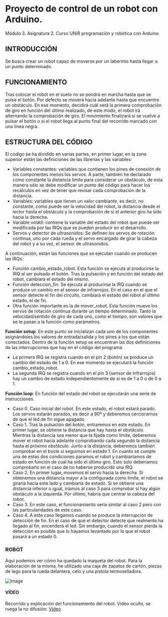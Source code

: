 # Proyecto de control de un robot con Arduino.
Módulo 3. Asignatura 2. Curso UNIR programación y robótica con Arduino.

## INTRODUCCIÓN
Se busca crear un robot capaz de moverse por un laberinto hasta llegar a un punto determinado. 

## FUNCIONAMIENTO
Tras colocar el robot en el suelo no se pondrá en marcha hasta que se pulse el botón. Por defecto se moverá hacia adelante hasta que encuentre un obstáculo. En ese momento, decidirá cuál será la primera comprobación de giro en función del último realizado, de este modo, el robot irá alternando la comprobación de giro. El movimiento finalizará si se vuelve a pulsar el botón o si el robot llega al punto final del recorrido marcado con una línea negra. 

## ESTRUCTURA DEL CÓDIGO
El código se ha dividido en varias partes, en primer lugar, en la zona superior están las definiciones de las librerías y las variables: 
-	Variables constantes: variables que contienen los pines de conexión de los componentes menos los servos. A parte, también he declarado como constante la distancia límite para considerar un obstáculo, de esta manera sólo se debe modificar un punto del código para hacer los recálculos en vez de tener que revisar cada comprobación de la distancia. 
-	Variables: variables que tienen un valor cambiante, es decir, no constante, como puede ser la velocidad del robot, la distancia desde el lector hasta el obstáculo y la comprobación de si el anterior giro ha sido hacia la derecha. 
-	Variable volátil: contiene la variable del estado del robot que puede ser modificada por las IRQs que se pueden producir en el desarrollo. 
-	Servos y detector de ultrasonidos: Se definen los servos de rotación continua, uno por cada rueda y el servo encargado de girar la cabeza del robot y a su vez, el sensor de ultrasonidos. 

A continuación, están las funciones que se ejecutan cuando se producen las IRQs:
-	Función cambio_estado_robot. Esta función se ejecuta al producirse la IRQ al ser pulsado el botón. Tras la pulsación y en función del estado del robot, cambiará el estado del mismo. 
- Función deteccion_fin. Se ejecuta al producirse la IRQ cuando se produce un cambio en el sensor de infrarrojos. En el caso en el que el sensor detecte el fin del circuito, cambiará el estado del robot al último estado, el de fin. 
- Otra función importante es la de mover_robot. Esta función mueve los servos de rotación continua durante un tiempo determinado. Tanto la velocidad/sentido de giro de cada uno, como el tiempo, son valores que se le pasan a la función como parámetros. 

**Función setup**:
En este punto se inicializan cada uno de los componentes asignándoles los valores de entrada/salida y los pines a los que están conectados. 
Dentro de la función setup se encuentran las dos definiciones de las interrupciones que hay en el código del programa. 
-	La primera IRQ se registra cuando en el pin 2 (botón) se produce un cambio del estado de 1 a 0. En ese momento se ejecutará la función cambio_estado_robot. 
-	La segunda IRQ se registra cuando en el pin 3 (sensor de infrarrojos) hay un cambio de estado independientemente de si es de 1 a 0 o de 0 a 1.

**Función loop**:
En función del estado del robot se ejecutarán una serie de instrucciones.
-	Caso 0. Caso inicial del robot. En este estado, el robot estará parado. Los servos estarán parados, es decir a 90º y deberemos cerciorarnos de que el led de fin sigue apagado. 
- Caso 1. Tras la pulsación del botón, entraremos en este estado. En primer lugar, se obtiene la distancia que hay hasta el obstáculo. Mientras la distancia sea menor que la fijada como límite, deberemos mover el robot hacia adelante comprobando cada segundo la distancia hasta el próximo obstáculo. Junto a la distancia, deberemos también comprobar en el bucle si seguimos en estado 1. 
En cuanto se cumple una de estas dos condiciones paramos el robot y cambiaríamos de estado en función de cuál ha sido el último giro. Esto solo deberíamos comprobarlo en el caso de no haberse producido una IRQ. 
-	Caso 2. En primer lugar, movemos el servo hacia la derecha. Si obtenemos una distancia mayor a la configurada como límite, el robot se giraría hacia este lado y cambiaría de estado. Si se obtiene una distancia inferior o igual, iríamos al caso 3 para comprobar si hay algún obstáculo a la izquierda. Por último, habría que centrar la cabeza del robot.
-	Caso 3. En este caso, el funcionamiento sería similar al caso 2 pero con las particularidades de este caso. 
-	Caso 4. A este caso llegamos cuando se produce la interrupción de detección de fin. En el caso de que el detector detecte que realmente ha llegado al fin, encenderá el led. Sin embargo, cuando el sensor pierda la detección es posible que lo hayamos levantado por lo que el robot pasará a un estado 0. 

### ROBOT ###
Aquí podemos ver cómo ha quedado la maqueta del robot. Para la elaboración de la misma, he utilizado una caja de zapatos de cartón, piezas de lego para la rueda delantera, celo y una pistola termoselladora. 

![image](https://user-images.githubusercontent.com/16133041/140657987-43b2a465-624b-4a81-acf0-eeaf4f2f7fe0.png)

#### VÍDEO ####
Recorrido y explicación del funcionamiento del robot. Vídeo oculto, se ruega la no difusión:
[Vídeo](https://youtu.be/ROgkOrGq1fE)
